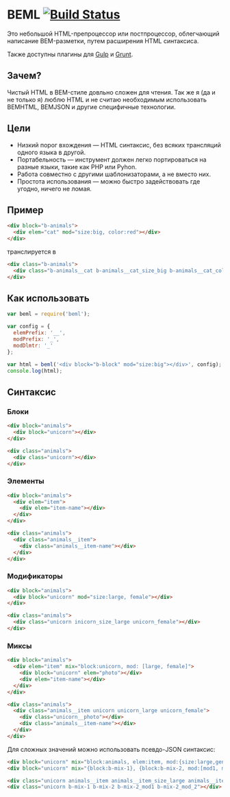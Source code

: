 # BEML [![Build Status][build]][build-link]

[build]: https://travis-ci.org/zenwalker/node-beml.png?branch=master
[build-link]: https://travis-ci.org/zenwalker/node-beml

Это небольшой HTML-препроцессор или постпроцессор, облегчающий написание BEM-разметки, путем расширения HTML синтаксиса.

Также доступны плагины для [Gulp](https://github.com/zenwalker/gulp-beml) и
[Grunt](https://github.com/zenwalker/grunt-beml).

## Зачем?

Чистый HTML в BEM-стиле довльно сложен для чтения. Так же я (да и не только я)
люблю HTML и не считаю необходимым использовать BEMHTML, BEMJSON и другие
специфичные технологии.

## Цели

*   Низкий порог вхождения — HTML синтаксис, без всяких трансляций одного языка в
    другой.
*   Портабельность — инструмент должен легко портироваться на разные языки, такие
    как PHP или Pyhon.
*   Работа совместно с другими шаблонизаторами, а не вместо них.
*   Простота использования — можно быстро задействовать где угодно, ничего не
    ломая.

## Пример

```html
<div block="b-animals">
  <div elem="cat" mod="size:big, color:red"></div>
</div>
```

транслируется в

```html
<div class="b-animals">
  <div class="b-animals__cat b-animals__cat_size_big b-animals__cat_color_red"></div>
</div>
```

## Как использовать

```javascript
var beml = require('beml');

var config = {
  elemPrefix: '__',
  modPrefix: '_',
  modDlmtr: '_'
};

var html = beml('<div block="b-block" mod="size:big"></div>', config);
console.log(html);
```

## Синтаксис

### Блоки

```html
<div block="animals">
  <div block="unicorn"></div>
</div>
```

```html
<div class="animals">
  <div class="unicorn"></div>
</div>
```

### Элементы

```html
<div block="animals">
  <div elem="item">
    <div elem="item-name"></div>
  </div>
</div>
```

```html
<div class="animals">
  <div class="animals__item">
    <div class="animals__item-name"></div>
  </div>
</div>
```

### Модификаторы

```html
<div block="animals">
  <div block="unicorn" mod="size:large, female"></div>
</div>
```

```html
<div class="animals">
  <div class="unicorn inicorn_size_large unicorn_female"></div>
</div>
```

### Миксы

```html
<div block="animals">
  <div elem="item" mix="block:unicorn, mod: [large, female]">
    <div block="unicorn" elem="photo"></div>
    <div elem="item-name"></div>
  </div>
</div>
```

```html
<div class="animals">
  <div class="animals__item unicorn unicorn_large unicorn_female">
    <div class="unicorn__photo"></div>
    <div class="animals__item-name"></div>
  </div>
</div>
```

Для сложных значений можно использовать псевдо-JSON синтаксис:

```html
<div block="unicorn" mix="block:animals, elem:item, mod:{size:large,gender:female}"></div>
<div block="unicorn" mix="{block:b-mix-1}, {block:b-mix-2, mod:[mod1, mod2]}"></div>
```

```html
<div class="unicorn animals__item animals__item_size_large animals__item_gender_female"></div>
<div class="unicorn b-mix-1 b-mix-2 b-mix-2_mod1 b-mix-2_mod_2"></div>
```
